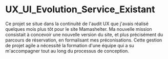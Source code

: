 # UX_UI_Evolution_Service_Existant
Ce projet se situe dans la continuité de l'audit UX que j'avais réalisé quelques mois plus tôt pour le site Mamashelter. Ma nouvelle mission consistait à concevoir une nouvelle version du site, et plus précisément du parcours de réservation, en formalisant mes préconisations. Cette gestion de projet agile a nécessité la formation d'une équipe qui a su m'accompagner tout au long du processus de conception.
